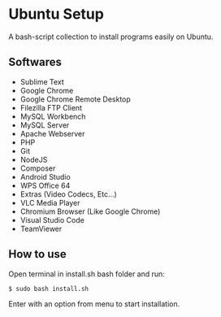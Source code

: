 # Ubuntu Setup

A bash-script collection to install programs easily on Ubuntu.

## Softwares

- Sublime Text
- Google Chrome
- Google Chrome Remote Desktop
- Filezilla FTP Client
- MySQL Workbench
- MySQL Server
- Apache Webserver
- PHP
- Git
- NodeJS
- Composer
- Android Studio
- WPS Office 64
- Extras (Video Codecs, Etc...)
- VLC Media Player
- Chromium Browser (Like Google Chrome)
- Visual Studio Code
- TeamViewer

## How to use

Open terminal in install.sh bash folder and run:

```sh
$ sudo bash install.sh
```

Enter with an option from menu to start installation.